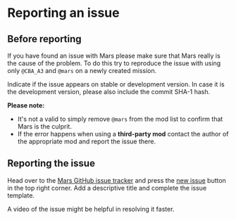 # Reporting an issue

## Before reporting

If you have found an issue with Mars please make sure that Mars really is the cause of the problem. To do this try to reproduce the issue with using only `@CBA_A3` and `@mars` on a newly created mission.

Indicate if the issue appears on stable or development version. In case it is the development version, please also include the commit SHA-1 hash.

**Please note:**
- It's not a valid to simply remove `@mars` from the mod list to confirm that Mars is the culprit.
- If the error happens when using a **third-party mod** contact the author of the appropriate mod and report the issue there.

## Reporting the issue

Head over to the [Mars GitHub issue tracker](https://github.com/marseditor/Mars/issues) and press the [new issue](https://github.com/marseditor/Mars/issues/new) button in the top right corner. Add a descriptive title and complete the issue template.

A video of the issue might be helpful in resolving it faster.
